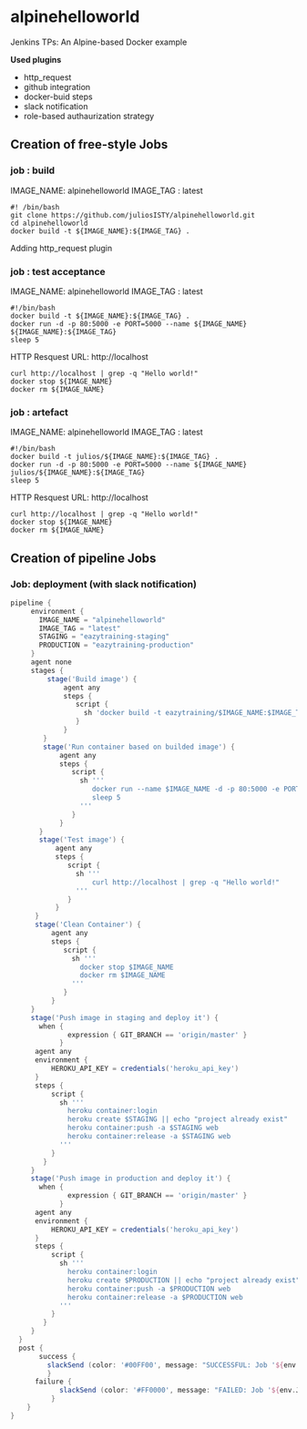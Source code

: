 # alpinehelloworld
Jenkins TPs: An Alpine-based Docker example 

**Used plugins**
- http_request
- github integration
- docker-buid steps
- slack notification
- role-based authaurization strategy

## Creation of free-style Jobs

### job : build 

IMAGE_NAME: alpinehelloworld
IMAGE_TAG : latest


```shell
#! /bin/bash
git clone https://github.com/juliosISTY/alpinehelloworld.git
cd alpinehelloworld
docker build -t ${IMAGE_NAME}:${IMAGE_TAG} . 
```

Adding http_request plugin

### job : test acceptance

IMAGE_NAME: alpinehelloworld
IMAGE_TAG : latest


```shell
#!/bin/bash
docker build -t ${IMAGE_NAME}:${IMAGE_TAG} .
docker run -d -p 80:5000 -e PORT=5000 --name ${IMAGE_NAME} ${IMAGE_NAME}:${IMAGE_TAG}
sleep 5
```

HTTP Resquest
URL: http://localhost

```shell
curl http://localhost | grep -q "Hello world!"
docker stop ${IMAGE_NAME}
docker rm ${IMAGE_NAME}
```

### job : artefact

IMAGE_NAME: alpinehelloworld
IMAGE_TAG : latest


```
#!/bin/bash
docker build -t julios/${IMAGE_NAME}:${IMAGE_TAG} .
docker run -d -p 80:5000 -e PORT=5000 --name ${IMAGE_NAME} julios/${IMAGE_NAME}:${IMAGE_TAG}
sleep 5
```

HTTP Resquest
URL: http://localhost

```shell
curl http://localhost | grep -q "Hello world!"
docker stop ${IMAGE_NAME}
docker rm ${IMAGE_NAME}
```
## Creation of pipeline Jobs

### Job: deployment (with slack notification)

```groovy
pipeline {
     environment {
       IMAGE_NAME = "alpinehelloworld"
       IMAGE_TAG = "latest"
       STAGING = "eazytraining-staging"
       PRODUCTION = "eazytraining-production"
     }
     agent none
     stages {
         stage('Build image') {
             agent any
             steps {
                script {
                  sh 'docker build -t eazytraining/$IMAGE_NAME:$IMAGE_TAG .'
                }
             }
        }
        stage('Run container based on builded image') {
            agent any
            steps {
               script {
                 sh '''
                    docker run --name $IMAGE_NAME -d -p 80:5000 -e PORT=5000 eazytraining/$IMAGE_NAME:$IMAGE_TAG
                    sleep 5
                 '''
               }
            }
       }
       stage('Test image') {
           agent any
           steps {
              script {
                sh '''
                    curl http://localhost | grep -q "Hello world!"
                '''
              }
           }
      }
      stage('Clean Container') {
          agent any
          steps {
             script {
               sh '''
                 docker stop $IMAGE_NAME
                 docker rm $IMAGE_NAME
               '''
             }
          }
     }
     stage('Push image in staging and deploy it') {
       when {
              expression { GIT_BRANCH == 'origin/master' }
            }
      agent any
      environment {
          HEROKU_API_KEY = credentials('heroku_api_key')
      }  
      steps {
          script {
            sh '''
              heroku container:login
              heroku create $STAGING || echo "project already exist"
              heroku container:push -a $STAGING web
              heroku container:release -a $STAGING web
            '''
          }
        }
     }
     stage('Push image in production and deploy it') {
       when {
              expression { GIT_BRANCH == 'origin/master' }
            }
      agent any
      environment {
          HEROKU_API_KEY = credentials('heroku_api_key')
      }  
      steps {
          script {
            sh '''
              heroku container:login
              heroku create $PRODUCTION || echo "project already exist"
              heroku container:push -a $PRODUCTION web
              heroku container:release -a $PRODUCTION web
            '''
          }
        }
     }
  }
  post {
       success {
         slackSend (color: '#00FF00', message: "SUCCESSFUL: Job '${env.JOB_NAME} [${env.BUILD_NUMBER}]' (${env.BUILD_URL})")
         }
      failure {
            slackSend (color: '#FF0000', message: "FAILED: Job '${env.JOB_NAME} [${env.BUILD_NUMBER}]' (${env.BUILD_URL})")
          }   
    }
}
```
